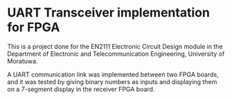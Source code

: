 # UART Transceiver implementation for FPGA

This is a project done for the EN2111 Electronic Circuit Design module in the Department of Electronic and Telecommunication Engineering, University of Moratuwa.

A UART communication link was implemented between two FPGA boards, and it was tested by giving binary numbers as inputs and displaying them on a 7-segment display in the receiver FPGA board.
